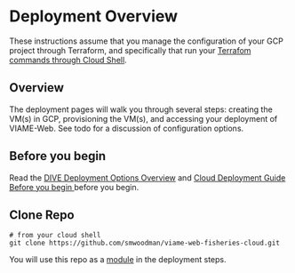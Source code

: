 # Deployment Overview

These instructions assume that you manage the configuration of your GCP project through Terraform, and specifically that run your [Terrafom commands through Cloud Shell](https://www.hashicorp.com/blog/kickstart-terraform-on-gcp-with-google-cloud-shell).

## Overview

The deployment pages will walk you through several steps: creating the VM(s) in GCP, provisioning the VM(s), and accessing your deployment of VIAME-Web. See todo for a discussion of configuration options.

## Before you begin

Read the [DIVE Deployment Options Overview](https://kitware.github.io/dive/Deployment-Overview/) and [Cloud Deployment Guide Before you begin
](https://kitware.github.io/dive/Deployment-Provision/#before-you-begin) before you begin.

## Clone Repo

```shell
# from your cloud shell
git clone https://github.com/smwoodman/viame-web-fisheries-cloud.git
```

You will use this repo as a [module](https://www.terraform.io/language/modules/syntax) in the deployment steps.
